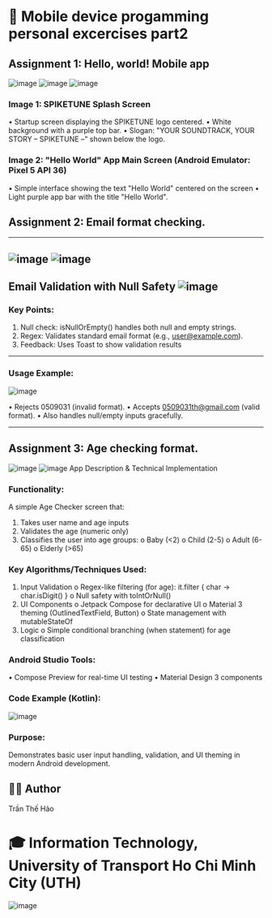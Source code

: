 # 📱 Mobile device progamming personal excercises part2
## Assignment 1: Hello, world! Mobile app
![image](https://github.com/user-attachments/assets/c059ae1e-11ec-452d-b93c-abc9fcec9e1c)
![image](https://github.com/user-attachments/assets/5ca77032-ae0b-413a-b3eb-e994ab273655)
![image](https://github.com/user-attachments/assets/bc570301-3ec9-4fcd-aa58-70bb84065ae7)
### Image 1: SPIKETUNE Splash Screen
•	Startup screen displaying the SPIKETUNE logo centered.
•	White background with a purple top bar.
•	Slogan: "YOUR SOUNDTRACK, YOUR STORY – SPIKETUNE –" shown below the logo.
### Image 2: "Hello World" App Main Screen (Android Emulator: Pixel 5 API 36)
•	Simple interface showing the text "Hello World" centered on the screen
•	Light purple app bar with the title "Hello World".
## Assignment 2: Email format checking.
---------------
![image](https://github.com/user-attachments/assets/3f7b506a-f34d-4308-920b-685a4ee717a7)
![image](https://github.com/user-attachments/assets/f1587123-5984-4fce-a760-b52c85d49e0c)
---------------
Email Validation with Null Safety
![image](https://github.com/user-attachments/assets/779ecdb1-ae35-49b1-b169-d5a9cb238931)
---------------
### Key Points:
1.	Null check: isNullOrEmpty() handles both null and empty strings.
2.	Regex: Validates standard email format (e.g., user@example.com).
3.	Feedback: Uses Toast to show validation results
---------------

### Usage Example:
![image](https://github.com/user-attachments/assets/aae5f66d-987e-47f4-87cc-1016113427f0)

•	Rejects 0509031 (invalid format).
•	Accepts 0509031th@gmail.com (valid format).
•	Also handles null/empty inputs gracefully.

---------------
## Assignment 3: Age checking format.
![image](https://github.com/user-attachments/assets/f2f74ffa-7a51-4a74-8bab-a764f9306f46)
![image](https://github.com/user-attachments/assets/3b8f4b9e-c5d7-4e61-8368-96e8ec65fe38)
App Description & Technical Implementation
### Functionality:
A simple Age Checker screen that:
1.	Takes user name and age inputs
2.	Validates the age (numeric only)
3.	Classifies the user into age groups:
o	Baby (<2)
o	Child (2-5)
o	Adult (6-65)
o	Elderly (>65)
### Key Algorithms/Techniques Used:
1.	Input Validation
o	Regex-like filtering (for age): it.filter { char -> char.isDigit() }
o	Null safety with toIntOrNull()
2.	UI Components
o	Jetpack Compose for declarative UI
o	Material 3 theming (OutlinedTextField, Button)
o	State management with mutableStateOf
3.	Logic
o	Simple conditional branching (when statement) for age classification
### Android Studio Tools:
•	Compose Preview for real-time UI testing
•	Material Design 3 components
### Code Example (Kotlin):
![image](https://github.com/user-attachments/assets/3ec42570-d389-441b-b3aa-917cd56791c6)
### Purpose:
Demonstrates basic user input handling, validation, and UI theming in modern Android development.

## 👨‍💻 Author
Trần Thế Hảo

# 🎓 Information Technology, University of Transport Ho Chi Minh City (UTH)

![image](https://github.com/user-attachments/assets/c2488ba6-05d8-40dd-b8c6-ff3db7cf8cf5)
